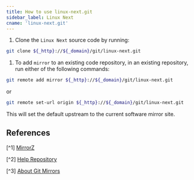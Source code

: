 ```yaml
---
title: How to use linux-next.git
sidebar_label: Linux Next
cname: 'linux-next.git'
---
```


1. Clone the `Linux Next` source code by running:

```bash varcode
git clone ${_http}://${_domain}/git/linux-next.git
```

 
1. To add `mirror` to an existing code repository, in an existing repository, run either of the following commands:

```bash varcode
git remote add mirror ${_http}://${_domain}/git/linux-next.git
```

or

```bash varcode
git remote set-url origin ${_http}://${_domain}/git/linux-next.git
```

This will set the default upstream to the current software mirror site.

## References

[^1] [MirrorZ](https://mirrors.cernet.edu.cn/about) 

[^2] [Help Repository](https://github.com/mirrorz-org/mirrorz-help) 

[^3] [About Git Mirrors](https://chat.openai.com/c/about-git) 
